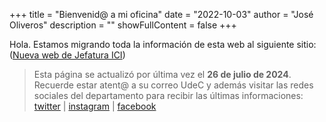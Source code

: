 +++
title = "Bienvenid@ a mi oficina"
date = "2022-10-03"
author = "José Oliveros"
description = ""
showFullContent = false
+++

Hola. Estamos migrando toda la información de esta web al siguiente sitio: ([Nueva web de Jefatura ICI](https://udeconce.sharepoint.com/sites/JefaturaICI)) 

> Esta página se actualizó por última vez el **26 de julio de 2024**. Recuerde estar atent@ a su correo UdeC y además visitar las redes sociales del departamento para recibir las últimas informaciones: [twitter](https://twitter.com/diiudec) | [instagram](https://www.instagram.com/dii_udec/) | [facebook](https://www.facebook.com/dii.udec/) 